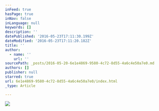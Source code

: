 ```yaml
---
inFeed: true
hasPage: true
inNav: false
inLanguage: null
keywords: []
description: ''
datePublished: '2016-05-23T17:11:30.199Z'
dateModified: '2016-05-23T17:11:20.182Z'
title: ''
author:
  - name: ''
    url: ''
sourcePath: _posts/2016-05-20-6e1e4869-9580-4c72-8d55-4a6c4e50a7e0.md
authors: []
publisher: null
starred: true
url: 6e1e4869-9580-4c72-8d55-4a6c4e50a7e0/index.html
_type: Article

---
```

![](https://the-grid-user-content.s3-us-west-2.amazonaws.com/c2b7c7fb-11e0-465e-998d-b439612423e7.jpg)